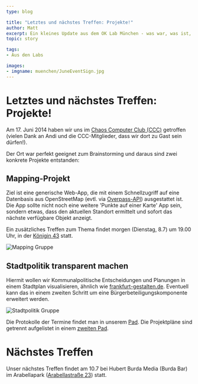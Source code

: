 ```yaml
---
type: blog

title: "Letztes und nächstes Treffen: Projekte!"
author: Matt
excerpt: Ein kleines Update aus dem OK Lab München - was war, was ist, was kommt?
topic: story

tags:
- Aus den Labs

images:
- imgname: muenchen/JuneEventSign.jpg
---
```


# Letztes und nächstes Treffen: Projekte!

Am 17. Juni 2014 haben wir uns im [Chaos Computer Club (CCC)][CCC] getroffen (vielen Dank an Andi und die CCC-Mitglieder, dass wir dort zu Gast sein dürfen!).

Der Ort war perfekt geeignet zum Brainstorming und daraus sind zwei konkrete Projekte entstanden:

## Mapping-Projekt

  Ziel ist eine generische Web-App, die mit einem Schnellzugriff auf eine Datenbasis aus OpenStreetMap (evtl. via [Overpass-API][overpass]) ausgestattet ist. Die App sollte nicht noch eine weitere 'Punkte auf einer Karte' App sein, sondern etwas, dass den aktuellen Standort ermittelt und sofort das nächste verfügbare Objekt anzeigt.

  Ein zusätzliches Treffen zum Thema findet morgen (Dienstag, 8.7) um 19.00 Uhr, in der [Königin 43][koenigen43] statt.

  ![Mapping Gruppe](/blog/muenchen/JuneMapGroup.jpg)

## Stadtpolitik transparent machen

  Hiermit wollen wir Kommunalpolitische Entscheidungen und Planungen in einem Stadtplan visualisieren, ähnlich wie [frankfurt-gestalten.de][frankfurtgestalten]. Eventuell kann das in einem zweiten Schritt um eine Bürgerbeteiligungskomponente erweitert werden.

  ![Stadtpolitik Gruppe](/blog/muenchen/JuneRISGroup.jpg)

Die Protokolle der Termine findet man in unserem [Pad][orgapad]. Die Projektpläne sind getrennt aufgelistet in einem [zweiten Pad][projektpad].

# Nächstes Treffen
Unser nächstes Treffen findet am 10.7 bei Hubert Burda Media (Burda Bar) im Arabellapark ([Arabellastraße 23][arabellastrasse]) statt.

[CCC]: http://muc.ccc.de/
[projektpad]: http://pad.okfn.org/p/oklab-muc-projekte
[orgapad]: http://pad.okfn.org/p/oklab-muc
[overpass]: http://overpass-turbo.eu
[projekte]: http://www.codefor.de/projekte
[arabellastrasse]: http://www.openstreetmap.org/node/1545355985
[koenigen43]: http://barer61.de/konigin/
[frankfurtgestalten]: http://www.frankfurt-gestalten.de
